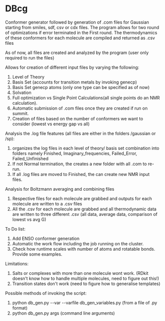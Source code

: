 # DBcg
Conformer generator followed by generation of .com files for Gaussian starting from smiles, sdf, csv or cdx files.
The program allows for two round of optimizations if error terminated in the First round.
The thermodynamics of these conformers for each molecule are compiled and returned as .csv files

As of now, all files are created and analyzed by the program (user only required to run the files)

Allows for creation of different input files by varying the following:
1. Level of Theory
2. Basis Set (accounts for transition metals by invoking genecp)
2. Basis Set genecp atoms (only one type can be specified as of now)
3. Solvation
4. Full optimization vs Single Point Calculations(all single points do an NMR calculation).
5. Automatic submission of .com files once they are created if run on summit.
6. Creation of files based on the number of conformers we want to consider (lowest vs energy gap vs all)

Analysis the .log file features (all files are either in the folders /gaussian or /sp):
1. organizes the log files in each level of theory/ basis set combination into folders namely Finished, Imaginary_frequencies, Failed_Error, Failed_Unfinished
2. If not Normal termination, the creates a new folder with all .com to re-run.
3. If all .log files are moved to Finished, the can create new NMR input files.

Analysis for Boltzmann averaging and combining files
1. Respective files for each molecule are grabbed and outputs for each molecule are written to a .csv files
2. All the .csv for each molecule are grabbed and all thermodynamic data are written to three different .csv (all data, average data, comparison of lowest vs avg G)

To Do list:
1. Add ENSO conformer generation
2. Automatic the work flow including the job running on the cluster.
3. Check how runtime scales with number of atoms and rotatable bonds. Provide some examples.

Limitations:
1. Salts or complexes with more than one molecule wont work. (RDkit doesn't know how to handle multiple molecules, need to figure out this!)
2. Transition states don't work (need to figure how to generalise templates)

Possible methods of invoking the script:
1.  python db_gen.py --var --varfile db_gen_variables.py (from a file of .py format)
2. python db_gen.py args (command line arguments)
